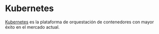 # Kubernetes

[Kubernetes](https://kubernetes.io/es/docs/concepts/overview/what-is-kubernetes/) es la plataforma de orquestación de contenedores con mayor éxito en el mercado actual.
